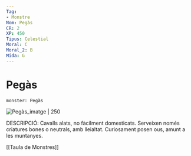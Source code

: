 ```yaml
---
Tag:
- Monstre
Nom: Pegàs
CR: 2
XP: 450
Tipus: Celestial
Moral: C
Moral_2: B
Mida: G
---
```

# Pegàs

```statblock
monster: Pegàs
```

![Pegàs_imatge | 250](https://www.dndbeyond.com/avatars/thumbnails/30834/674/1000/1000/638063894663528037.png)

DESCRIPCIÓ: 
Cavalls alats, no fàcilment domesticats. Serveixen només criatures bones o neutrals, amb lleialtat. Curiosament posen ous, amunt a les muntanyes. 

[[Taula de Monstres]]